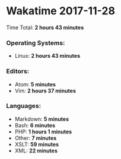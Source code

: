 # Wakatime 2017-11-28

Time Total: **2 hours 43 minutes**

### Operating Systems:
- Linux: **2 hours 43 minutes** 

### Editors:
- Atom: **5 minutes** 
- Vim: **2 hours 37 minutes** 

### Languages:
- Markdown: **5 minutes** 
- Bash: **6 minutes** 
- PHP: **1 hours 1 minutes** 
- Other: **7 minutes** 
- XSLT: **59 minutes** 
- XML: **22 minutes** 

